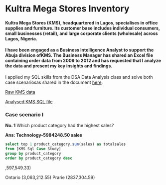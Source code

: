 # Kultra Mega Stores Inventory
#### Kultra Mega Stores (KMS), headquartered in Lagos, specialises in office supplies and furniture. Its customer base includes individual consumers, small businesses (retail), and large corporate clients (wholesale) across Lagos, Nigeria.
#### I have been engaged as a Business Intelligence Analyst to support the Abuja division ofKMS. The Business Manager has shared an Excel file containing order data from 2009 to 2012 and has requested that I analyze the data and present my key insights and findings.

I applied my SQL skills from the DSA Data Analysis class and solve both case scenariosas shared in the document [here]().

[Raw KMS data](https://drive.google.com/file/d/1BGndN0FlR9IHmV11S7HJ0cSmrcAhzseV/view?usp=drive_link)

[Analysed KMS SQL file](https://drive.google.com/file/d/1WKyWJailERYzxxZnqWSTNlj_IDJCyOCQ/view?usp=drive_link)

### Case scenario I
**No. 1**  Which product category had the highest sales?

**Ans: Technology-5984248.50 sales**

```SQL
select top 1 product_category,sum(sales) as totalsales
from [KMS Sql Case Study]
group by product_category
order by product_category desc
```
,597,549.33)

Ontario (3,063,212.55)
Prarie (2837,304.59)
```SQL
